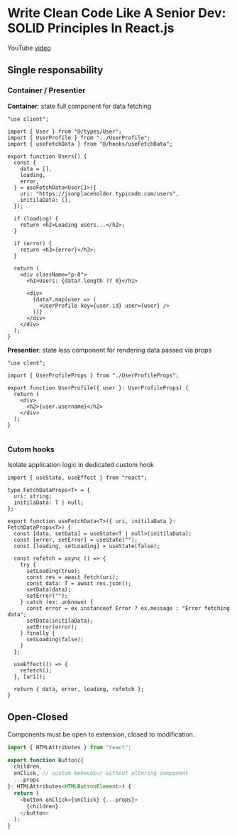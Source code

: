# Write Clean Code Like A Senior Dev: SOLID Principles In React.js

YouTube [video](https://www.youtube.com/watch?v=gi-97EI7Sus)

## Single responsability

### Container / Presentier

**Container**: state full component for data fetching

```tsx
"use client";

import { User } from "@/types/User";
import { UserProfile } from "../UserProfile";
import { useFetchData } from "@/hooks/useFetchData";

export function Users() {
  const {
    data = [],
    loading,
    error,
  } = useFetchData<User[]>({
    uri: "https://jsonplaceholder.typicode.com/users",
    initilaData: [],
  });

  if (loading) {
    return <h2>Loading users...</h2>;
  }

  if (error) {
    return <h3>{error}</h3>;
  }

  return (
    <div className="p-8">
      <h1>Users: {data?.length ?? 0}</h1>

      <div>
        {data?.map(user => (
          <UserProfile key={user.id} user={user} />
        ))}
      </div>
    </div>
  );
}
```

**Presentier**: state less component for rendering data passed via props

```tsx
"use clent";

import { UserProfileProps } from "./UserProfileProps";

export function UserProfile({ user }: UserProfileProps) {
  return (
    <div>
      <h2>{user.username}</h2>
    </div>
  );
}


```

### Cutom hooks

Isolate application logic in dedicated custom hook

```tsx
import { useState, useEffect } from "react";

type FetchDataProps<T> = {
  uri: string;
  initilaData: T | null;
};

export function useFetchData<T>({ uri, initilaData }: FetchDataProps<T>) {
  const [data, setData] = useState<T | null>(initilaData);
  const [error, setError] = useState("");
  const [loading, setLoading] = useState(false);

  const refetch = async () => {
    try {
      setLoading(true);
      const res = await fetch(uri);
      const data: T = await res.json();
      setData(data);
      setError("");
    } catch (ex: unknown) {
      const error = ex instanceof Error ? ex.message : "Error fetching data";
      setData(initilaData);
      setError(error);
    } finally {
      setLoading(false);
    }
  };

  useEffect(() => {
    refetch();
  }, [uri]);

  return { data, error, loading, refetch };
}
```

## Open-Closed 

Components must be open to extension, closed to modification.


```ts
import { HTMLAttributes } from "react";

export function Button({
  children,
  onClick, // custom behavoiur without altering component
  ...props
}: HTMLAttributes<HTMLButtonElement>) {
  return (
    <button onClick={onClick} {...props}>
      {children}
    </button>
  );
}
```